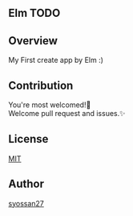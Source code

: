 ## Elm TODO

## Overview

My First create app by Elm :)

## Contribution
You're most welcomed!💓   
Welcome pull request and issues.✨

## License
[MIT](http://opensource.org/licenses/mit-license.php)

## Author
[syossan27](https://github.com/syossan27)
